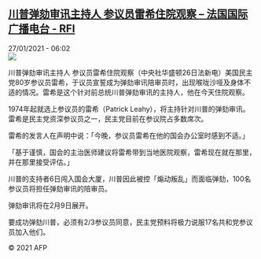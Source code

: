 <!--1611726902000-->
[川普弹劾审讯主持人 参议员雷希住院观察 – 法国国际广播电台 - RFI](http://www.rfi.fr//cn/%E5%B7%9D%E6%99%AE%E5%BC%B9%E5%8A%BE%E5%AE%A1%E8%AE%AF%E4%B8%BB%E6%8C%81%E4%BA%BA-%E5%8F%82%E8%AE%AE%E5%91%98%E9%9B%B7%E5%B8%8C%E4%BD%8F%E9%99%A2%E8%A7%82%E5%AF%9F)
------

<div>27/01/2021 - 06:02</div><img src="https://static.rfi.fr/meta_og_twcards/RFI_FB.png"><div class="t-content__body u-clearfix"><p>川普弹劾审讯主持人 参议员雷希住院观察（中央社华盛顿26日法新电）美国民主党80岁参议员雷希，于议员宣誓成为弹劾审讯陪审员时，出现喉咙沙哑及身体不适的情况。雷希是这个针对前总统川普弹劾审讯的主持人，他在今天住院观察。</p><p>1974年起就选上参议员的雷希（Patrick Leahy），将主持针对川普的弹劾审讯。雷希是民主党资深参议员之一，民主党目前在参议院占多数席次。</p><p>雷希的发言人在声明中说：「今晚，参议员雷希在他的国会办公室时感到不适。」</p><p>「基于谨慎，国会的主治医师建议将雷希带到当地医院观察，雷希现在就在那里，并在那里接受评估。」</p><p>川普的支持者6日闯入国会大厦，川普因此被控「煽动叛乱」而面临弹劾，100名参议员将担任弹劾审讯的陪审员。</p><p>弹劾审讯将在2月9日展开。</p><p>要成功弹劾川普，必须有2/3参议员同意，民主党预料将极力说服17名共和党参议员加入他们。</p><p></p><p class="t-copyright">© 2021 AFP</p>        </div>

